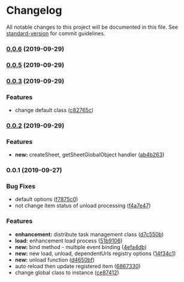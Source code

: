 # Changelog

All notable changes to this project will be documented in this file. See [standard-version](https://github.com/conventional-changelog/standard-version) for commit guidelines.

### [0.0.6](https://github.com/ibsheet/loader/compare/v0.0.5...v0.0.6) (2019-09-29)

### [0.0.5](https://github.com/ibsheet/loader/compare/v0.0.3...v0.0.5) (2019-09-29)

### [0.0.3](https://github.com/ibsheet/loader/compare/v0.0.2...v0.0.3) (2019-09-29)


### Features

* change default class ([c82765c](https://github.com/ibsheet/loader/commit/c82765c))

### [0.0.2](https://github.com/ibsheet/loader/compare/v0.0.1...v0.0.2) (2019-09-29)


### Features

* **new:** createSheet, getSheetGlobalObject handler ([ab4b263](https://github.com/ibsheet/loader/commit/ab4b263))

### 0.0.1 (2019-09-27)


### Bug Fixes

* default options ([f7875c0](https://github.com/ibsheet/loader/commit/f7875c0))
* not change item status of unload processing ([f4a7e47](https://github.com/ibsheet/loader/commit/f4a7e47))


### Features

* **enhancement:** distribute task management class ([d7c550b](https://github.com/ibsheet/loader/commit/d7c550b))
* **load:** enhancement load process ([51b9106](https://github.com/ibsheet/loader/commit/51b9106))
* **new:** bind method - multiple event binding ([4efa4db](https://github.com/ibsheet/loader/commit/4efa4db))
* **new:** new load, unload, dependentUrls registry options ([14f34c1](https://github.com/ibsheet/loader/commit/14f34c1))
* **new:** unload function ([d4650bf](https://github.com/ibsheet/loader/commit/d4650bf))
* auto reload then update registered item ([6867330](https://github.com/ibsheet/loader/commit/6867330))
* change global class to instance ([ce87412](https://github.com/ibsheet/loader/commit/ce87412))

